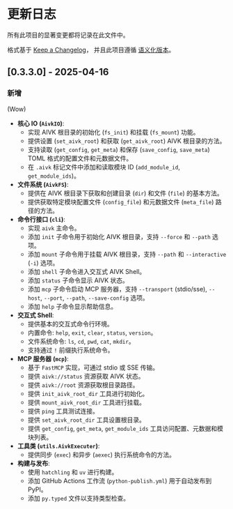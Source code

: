 # 更新日志

所有此项目的显著变更都将记录在此文件中。

格式基于 [Keep a Changelog](https://keepachangelog.com/zh-CN/1.0.0/)，
并且此项目遵循 [语义化版本](https://semver.org/lang/zh-CN/spec/v2.0.0.html)。

## [0.3.3.0] - 2025-04-16

### 新增
(Wow)
*   **核心 IO (`AivkIO`)**:
    *   实现 AIVK 根目录的初始化 (`fs_init`) 和挂载 (`fs_mount`) 功能。
    *   提供设置 (`set_aivk_root`) 和获取 (`get_aivk_root`) AIVK 根目录的方法。
    *   支持读取 (`get_config`, `get_meta`) 和保存 (`save_config`, `save_meta`) TOML 格式的配置文件和元数据文件。
    *   在 `.aivk` 标记文件中添加和读取模块 ID (`add_module_id`, `get_module_ids`)。
*   **文件系统 (`AivkFS`)**:
    *   提供在 AIVK 根目录下获取和创建目录 (`dir`) 和文件 (`file`) 的基本方法。
    *   提供获取特定模块配置文件 (`config_file`) 和元数据文件 (`meta_file`) 路径的方法。
*   **命令行接口 (`cli`)**:
    *   实现 `aivk` 主命令。
    *   添加 `init` 子命令用于初始化 AIVK 根目录，支持 `--force` 和 `--path` 选项。
    *   添加 `mount` 子命令用于挂载 AIVK 根目录，支持 `--path` 和 `--interactive` (`-i`) 选项。
    *   添加 `shell` 子命令进入交互式 AIVK Shell。
    *   添加 `status` 子命令显示 AIVK 状态。
    *   添加 `mcp` 子命令启动 MCP 服务器，支持 `--transport` (stdio/sse), `--host`, `--port`, `--path`, `--save-config` 选项。
    *   添加 `help` 子命令显示帮助信息。
*   **交互式 Shell**:
    *   提供基本的交互式命令行环境。
    *   内置命令: `help`, `exit`, `clear`, `status`, `version`。
    *   文件系统命令: `ls`, `cd`, `pwd`, `cat`, `mkdir`。
    *   支持通过 `!` 前缀执行系统命令。
*   **MCP 服务器 (`mcp`)**:
    *   基于 `FastMCP` 实现，可通过 stdio 或 SSE 传输。
    *   提供 `aivk://status` 资源获取 AIVK 状态。
    *   提供 `aivk://root` 资源获取根目录路径。
    *   提供 `init_aivk_root_dir` 工具进行初始化。
    *   提供 `mount_aivk_root_dir` 工具进行挂载。
    *   提供 `ping` 工具测试连接。
    *   提供 `set_aivk_root_dir` 工具设置根目录。
    *   提供 `get_config`, `get_meta`, `get_module_ids` 工具访问配置、元数据和模块列表。
*   **工具类 (`utils.AivkExecuter`)**:
    *   提供同步 (`exec`) 和异步 (`aexec`) 执行系统命令的方法。
*   **构建与发布**:
    *   使用 `hatchling` 和 `uv` 进行构建。
    *   添加 GitHub Actions 工作流 (`python-publish.yml`) 用于自动发布到 PyPI。
    *   添加 `py.typed` 文件以支持类型检查。



